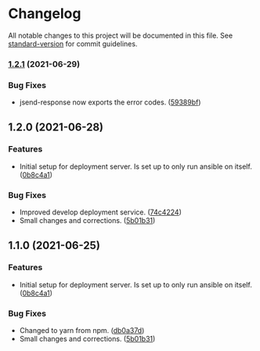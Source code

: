 # Changelog

All notable changes to this project will be documented in this file. See [standard-version](https://github.com/conventional-changelog/standard-version) for commit guidelines.

### [1.2.1](https://github.com/tv2/tv2-sofie-deployment-server/compare/v1.1.0...v1.2.1) (2021-06-29)


### Bug Fixes

* jsend-response now exports the error codes. ([59389bf](https://github.com/tv2/tv2-sofie-deployment-server/commit/59389bfb05d9fc46be4d947096879d2f7a08049c))

## 1.2.0 (2021-06-28)


### Features

* Initial setup for deployment server. Is set up to only run ansible on itself. ([0b8c4a1](https://github.com/tv2/tv2-sofie-deployment-server/commit/0b8c4a1b8bdce56e4c83e601b9053a68f9b3a6cf))


### Bug Fixes

* Improved develop deployment service. ([74c4224](https://github.com/tv2/tv2-sofie-deployment-server/commit/74c4224a4283031ff7dd0ada55a3773ebb8b802a))
* Small changes and corrections. ([5b01b31](https://github.com/tv2/tv2-sofie-deployment-server/commit/5b01b31e46f6610a171b58a43bcdfcedc5d1feb2))

## 1.1.0 (2021-06-25)


### Features

* Initial setup for deployment server. Is set up to only run ansible on itself. ([0b8c4a1](https://github.com/tv2/tv2-sofie-deployment-server/commit/0b8c4a1b8bdce56e4c83e601b9053a68f9b3a6cf))


### Bug Fixes

* Changed to yarn from npm. ([db0a37d](https://github.com/tv2/tv2-sofie-deployment-server/commit/db0a37ddae33cf2511251d6783af9fddd80011d0))
* Small changes and corrections. ([5b01b31](https://github.com/tv2/tv2-sofie-deployment-server/commit/5b01b31e46f6610a171b58a43bcdfcedc5d1feb2))
